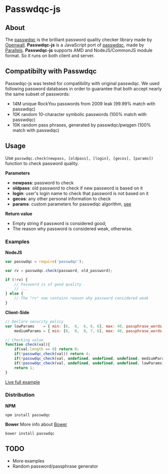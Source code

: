 # Passwdqc-js
## About

The [passwdqc](http://openwall.com/passwdqc/) is the brilliant password quality checker library made by [Openwall](http://openwall.com/). **Passwdqc-js** is a JavaScript port of [passwdqc](http://openwall.com/passwdqc/), made by [Parallels](https://www.parallels.com/). **Passwdqc-js** supports AMD and NodeJS/CommonJS module format. So it runs on both client and server.

## Compatibilty with Passwdqc

Passwdqc-js was tested for compatibility with original passwdqc. We used following password databases in order to guarantee that both accept nearly the same subset of passwords:

* 14M unique RockYou passwords from 2009 leak (99.99% match with passwdqc)
* 10K random 10-character symbolic passwords (100% match with passwdqc)
* 10K random pass phrases, generated by passwdqc/pwqgen (100% match with passwdqc)

## Usage
Use `passwdqc.check(newpass, [oldpass], [login], [gecos], [params])` function to check password quality.

**Parameters**

* **newpass**: password to check
* **oldpass**: old password to check if new password is based on it
* **login**: user's login name to check that password is not based on it
* **gecos**: any other personal information to check
* **params**: custom parameters for passwdqc algorithm, [see](http://www.openwall.com/passwdqc/README.shtml)

**Return value**

* Empty string if password is considered good;
* The reason why password is considered weak, otherwise.

### Examples
**NodeJS**
```js
var passwdqc = require('passwdqc');

var rv = passwdqc.check(password, old_password);

if (!rv) {
	// Password is of good quality
	// ...
} else {
	// The "rv" now contains reason why password considered weak
}
```

**Client-Side**
```js
// Declare security policy
var lowParams	 = { min: [6,  6,  6, 6, 6], max: 40, passphrase_words: 3, match_length: 4, similar_deny: 1, random_bits: 47, flags: 3, retry: 3 },
	mediumParams = { min: [8,  8,  8, 7, 6], max: 40, passphrase_words: 3, match_length: 4, similar_deny: 1, random_bits: 47, flags: 3, retry: 3 };

// Checking value
function check(val){
    if(val.length == 0) return 0;
    if(!passwdqc_check(val)) return 4;
    if(!passwdqc_check(val, undefined, undefined, undefined, mediumParams)) return 3;
    if(!passwdqc_check(val, undefined, undefined, undefined, lowParams)) return 2;
    return 1;
}
```
[Live full example](http://jsfiddle.net/burashka/mdhs4/2/embedded/result/)

### Distribution
**NPM**
```shell
npm install passwdqc
```

**Bower**
More info about [Bower](http://bower.io/)
```shell
bower install passwdqc
```

## TODO
* More examples
* Random password/passphrase generator

